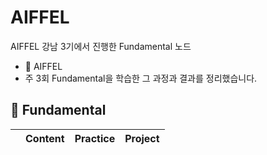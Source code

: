 # AIFFEL

AIFFEL 강남 3기에서 진행한 Fundamental 노드
- 🏡 AIFFEL
- 주 3회 Fundamental을 학습한 그 과정과 결과를 정리했습니다.

## 🐬 Fundamental

||Content|Practice|Project|
|------|---|---|---|

